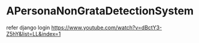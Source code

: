 # APersonaNonGrataDetectionSystem
refer django login https://www.youtube.com/watch?v=dBctY3-Z5hY&list=LL&index=1
